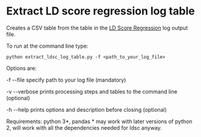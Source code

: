 # Extract LD score regression log table

Creates a CSV table from the table in the [LD Score Regression](https://github.com/bulik/ldsc) log output file.

To run at the command line type:

`python extract_ldsc_log_table.py -f <path_to_your_log_file>` 

Options are:

 -f --file      specify path to your log file (mandatory)

 -v --verbose   prints processing steps and tables to the command line (optional)

 -h --help      prints options and description before closing (optional)
             

Requirements: python 3*, pandas
\* may work with later versions of python 2, will work with all the dependencies needed for ldsc anyway.

